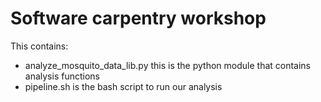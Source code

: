Software carpentry workshop
===========================

This contains:

* analyze_mosquito_data_lib.py this is the python module that contains analysis functions
* pipeline.sh is the bash script to run our analysis